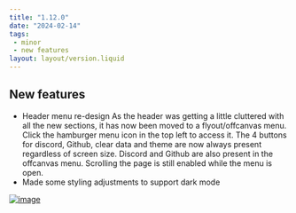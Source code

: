 ```yaml
---
title: "1.12.0"
date: "2024-02-14"
tags: 
 - minor
 - new features
layout: layout/version.liquid
---
```

## New features
- Header menu re-design
As the header was getting a little cluttered with all the new sections, it has now been moved to a flyout/offcanvas menu. Click the hamburger menu icon in the top left to access it. The 4 buttons for discord, Github, clear data and theme are now always present regardless of screen size. Discord and Github are also present in the offcanvas menu. Scrolling the page is still enabled while the menu is open.
- Made some styling adjustments to support dark mode

[![image](https://github.com/stickerboy/convrtrjs/assets/1421538/e06efe94-a51e-4797-87d8-6f1c5a8ebb57)](https://github.com/stickerboy/convrtrjs/assets/1421538/e06efe94-a51e-4797-87d8-6f1c5a8ebb57)